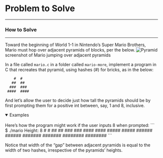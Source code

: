 # Problem to Solve
***
### How to Solve
***
Toward the beginning of World 1-1 in Nintendo’s Super Mario Brothers, Mario must hop over adjacent pyramids of blocks, per the below.
![Pyramid][pyramid]
screenshot of Mario jumping over adjacent pyramids

In a file called ```mario.c``` in a folder called ```mario-more```, implement a program in C that recreates that pyramid, using hashes (#) for bricks, as in the below:

        #  #    
       ##  ##   
      ###  ###   
     ####  ####   
And let’s allow the user to decide just how tall the pyramids should be by first prompting them for a positive int between, say, 1 and 8, inclusive.

<details open>
<summary>Examples</summary>
<br>
Here’s how the program might work if the user inputs 8 when prompted:
```
$ ./mario
Height: 8
       #  #
      ##  ##
     ###  ###
    ####  ####
   #####  #####
  ######  ######
 #######  #######
########  ########      
```
</details>

Notice that width of the “gap” between adjacent pyramids is equal to the width of two hashes, irrespective of the pyramids’ heights.

[pyramid]: https://upload.wikimedia.org/wikipedia/commons/a/a3/81_INF_DIV_SSI.jpg
